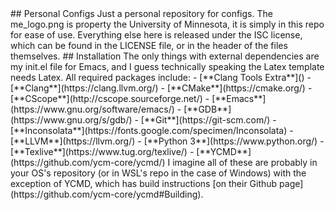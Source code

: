 <!---
 - Copyright (c) 2019 Charlie Burnett <burne251@umn.edu>
 -
 - Permission to use, copy, modify, and distribute this software for any
 - purpose with or without fee is hereby granted, provided that the above
 - copyright notice and this permission notice appear in all copies.
 -
 - THE SOFTWARE IS PROVIDED "AS IS" AND THE AUTHOR DISCLAIMS ALL WARRANTIES
 - WITH REGARD TO THIS SOFTWARE INCLUDING ALL IMPLIED WARRANTIES OF
 - MERCHANTABILITY AND FITNESS. IN NO EVENT SHALL THE AUTHOR BE LIABLE FOR
 - ANY SPECIAL, DIRECT, INDIRECT, OR CONSEQUENTIAL DAMAGES OR ANY DAMAGES
 - WHATSOEVER RESULTING FROM LOSS OF USE, DATA OR PROFITS, WHETHER IN AN
 - ACTION OF CONTRACT, NEGLIGENCE OR OTHER TORTIOUS ACTION, ARISING OUT OF
 - OR IN CONNECTION WITH THE USE OR PERFORMANCE OF THIS SOFTWARE.
---!>
## Personal Configs

Just a personal repository for configs. The me_logo.png is property the
University of Minnesota, it is simply in this repo for ease of use. Everything
else here is released under the ISC license, which can be found in the LICENSE
file, or in the header of the files themselves.

## Installation

The only things with external dependencies are my init.el file for Emacs, and I
guess technically speaking the Latex template needs Latex. All required packages
include:

- [**Clang Tools Extra**]()
- [**Clang**](https://clang.llvm.org/)
- [**CMake**](https://cmake.org/)
- [**CScope**](http://cscope.sourceforge.net/)
- [**Emacs**](https://www.gnu.org/software/emacs/)
- [**GDB**](https://www.gnu.org/s/gdb/)
- [**Git**](https://git-scm.com/)
- [**Inconsolata**](https://fonts.google.com/specimen/Inconsolata)
- [**LLVM**](https://llvm.org/)
- [**Python 3**](https://www.python.org/)
- [**Texlive**](https://www.tug.org/texlive/)
- [**YCMD**](https://github.com/ycm-core/ycmd/)

I imagine all of these are probably in your OS's repository (or in WSL's repo in
the case of Windows) with the exception of YCMD, which has build instructions
[on their Github page](https://github.com/ycm-core/ycmd#Building).
